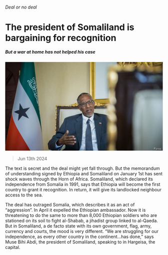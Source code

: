 ###### Deal or no deal

# The president of Somaliland is bargaining for recognition 

##### But a war at home has not helped his case 

![image](images/20240615_MAP504.jpg) 

> Jun 13th 2024 

The text is secret and the deal might yet fall through. But the memorandum of understanding signed by Ethiopia and Somaliland on January 1st has sent shock waves through the Horn of Africa. Somaliland, which declared its independence from Somalia in 1991, says that Ethiopia will become the first country to grant it recognition. In return, it will give its landlocked neighbour access to the sea.

The deal has outraged Somalia, which describes it as an act of “aggression”. In April it expelled the Ethiopian ambassador. Now it is threatening to do the same to more than 8,000 Ethiopian soldiers who are stationed on its soil to fight al-Shabab, a jihadist group linked to al-Qaeda. But in Somaliland, a de facto state with its own government, flag, army, currency and courts, the mood is very different. “We are struggling for our independence, as every other country in the continent…has done,” says Muse Bihi Abdi, the president of Somaliland, speaking to  in Hargeisa, the capital.

